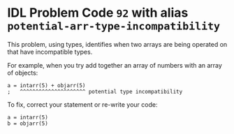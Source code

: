 # IDL Problem Code `92` with alias `potential-arr-type-incompatibility`

<!--@include: ./severity/execution_error.md-->

This problem, using types, identifies when two arrays are being operated on that have incompatible types.

For example, when you try add together an array of numbers with an array of objects:

```idl
a = intarr(5) + objarr(5)
;   ^^^^^^^^^^^^^^^^^^^^^ potential type incompatibility
```

To fix, correct your statement or re-write your code:

```idl
a = intarr(5)
b = objarr(5)
```
